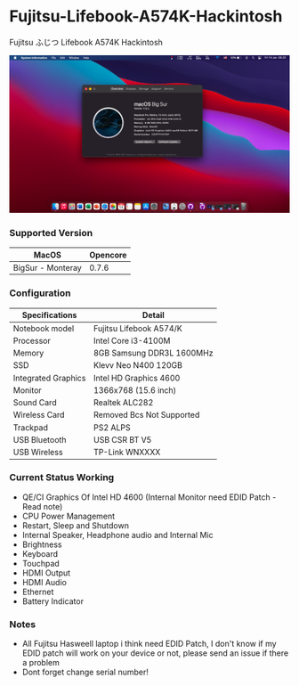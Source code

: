 # Fujitsu-Lifebook-A574K-Hackintosh
Fujitsu ふじつ Lifebook A574K Hackintosh

![BigSur](https://raw.githubusercontent.com/muifaha/Fujitsu-Lifebook-A574K-Hackintosh/main/Screenshoot/Screen%20Shot%202022-01-14%20at%2009.22.11.png)

### Supported Version

| MacOS | Opencore                                                  |
| ------------------- | ------------------------------------------- |
| BigSur - Monteray | 0.7.6 |


### Configuration

| Specifications | Detail                                                  |
| ------------------- | ------------------------------------------- |
| Notebook model | Fujitsu Lifebook A574/K |
| Processor | Intel Core i3-4100M |
| Memory | 8GB Samsung DDR3L 1600MHz |
| SSD | Klevv Neo N400 120GB |
| Integrated Graphics | Intel HD Graphics 4600 |
| Monitor | 1366x768 (15.6 inch) |
| Sound Card | Realtek ALC282 |
| Wireless Card | Removed Bcs Not Supported |
| Trackpad | PS2 ALPS |
| USB Bluetooth | USB CSR BT V5 |
| USB Wireless | TP-Link WNXXXX |

### Current Status Working

- QE/CI Graphics Of Intel HD 4600 (Internal Monitor need EDID Patch - Read note)
- CPU Power Management
- Restart, Sleep and Shutdown
- Internal Speaker, Headphone audio and Internal Mic
- Brightness
- Keyboard
- Touchpad
- HDMI Output
- HDMI Audio
- Ethernet
- Battery Indicator

### Notes
- All Fujitsu Hasweell laptop i think need EDID Patch, I don't know if my EDID patch will work on your device or not, please send an issue if there a problem
- Dont forget change serial number!
